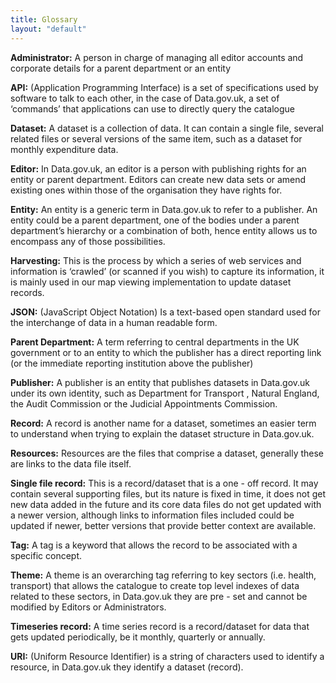 ```yaml
---
title: Glossary
layout: "default"
---
```


<a name="administrator"></a>
**Administrator:** A person in charge of managing all editor accounts and corporate details for a parent department or an entity

<a name="api"></a>
**API:** (Application Programming Interface) is a set of specifications used by software to talk to each other, in the case of Data.gov.uk, a set of ‘commands’ that applications can use to directly query the catalogue

<a name="dataset"></a>
**Dataset:** A dataset is a collection of data.  It can contain a single file, several related files or several versions of the same item, such as a dataset for monthly expenditure data.

<a name="editor"></a>
**Editor:** In Data.gov.uk, an editor is a person with publishing rights for an entity or parent department.  Editors can create new data sets or amend existing ones within those of the organisation they have rights for.

<a name="entity"></a>
**Entity:** An entity is a generic term in Data.gov.uk to refer to a publisher. An entity could be a parent department, one of the bodies under a parent department’s hierarchy or a combination of both, hence entity allows us to encompass any of those possibilities.

<a name="harvesting"></a>
**Harvesting:** This is the process by which a series of web services and information is ‘crawled’ (or scanned if you wish) to capture its information, it is mainly used in our map viewing implementation to update dataset records.

<a name="json"></a>
**JSON:** (JavaScript Object Notation) Is a text-based open standard used for the interchange of data in a human readable form.

<a name="parent-department"></a>
**Parent Department:** A term referring to central departments in the UK government or to an entity to which the publisher has a direct reporting link (or the immediate reporting institution above the publisher)

<a name="publisher"></a>
**Publisher:** A publisher is an entity that publishes datasets in Data.gov.uk under its own identity, such as Department for Transport , Natural England, the Audit Commission or the Judicial Appointments Commission.

<a name="record"></a>
**Record:** A record is another name for a dataset, sometimes an easier term to understand when trying to explain the dataset structure in Data.gov.uk.

<a name="resources"></a>
**Resources:** Resources are the files that comprise a dataset, generally these are links to the data file itself.

<a name="single-file-record"></a>
**Single file record:** This is a record/dataset that is a one - off record.  It may contain several supporting files, but its nature is fixed in time, it does not get new data added in the future and its core data files do not get updated with a newer version, although links to information files included could be updated if newer, better versions that provide better context are available.

<a name="tag"></a>
**Tag:** A tag is a keyword that allows the record to be associated with a specific concept.

<a name="theme"></a>
**Theme:** A theme is an overarching tag referring to key sectors (i.e. health, transport) that allows the catalogue to create top level indexes of data related to these sectors, in Data.gov.uk they are pre - set and cannot be modified by Editors or Administrators.

<a name="timeseries-record"></a>
**Timeseries record:** A time series record is a record/dataset for data that gets updated periodically, be it monthly, quarterly or annually.

<a name="uri"></a>
**URI:** (Uniform Resource Identifier) is a string of characters used to identify a resource, in Data.gov.uk they identify a dataset (record).
